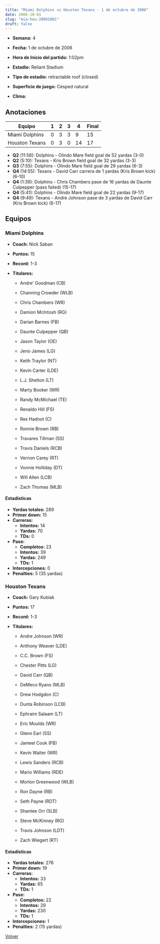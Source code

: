 ```yaml
---
title: "Miami Dolphins vs Houston Texans - 1 de octubre de 2006"
date: 2006-10-01
slug: "mia-hou-20061001"
draft: false
---
```


* **Semana:** 4
* **Fecha:** 1 de octubre de 2006

* **Hora de Inicio del partido:** 1:02pm
* **Estadio:** Reliant Stadium
* **Tipo de estadio:** retractable roof (closed)
* **Superficie de juego:** Césped natural
* **Clima:** 





## Anotaciones
| Equipo | 1 | 2 | 3 | 4 | Final |
|--------|---|---|---|---|-------|
| Miami Dolphins  | 0 | 3 | 3 | 9  | 15 |
| Houston Texans  | 0 | 3 | 0 | 14  | 17 |
* **Q2** (11:58): Dolphins - Olindo Mare field goal de 52 yardas (3-0)
* **Q2** (5:10): Texans - Kris Brown field goal de 32 yardas (3-3)
* **Q3** (7:55): Dolphins - Olindo Mare field goal de 29 yardas (6-3)
* **Q4** (14:55): Texans - David Carr carrera de 1 yardas (Kris Brown kick) (6-10)
* **Q4** (1:39): Dolphins - Chris Chambers pase de 16 yardas de Daunte Culpepper (pass failed) (15-17)
* **Q4** (5:41): Dolphins - Olindo Mare field goal de 22 yardas (9-17)
* **Q4** (9:49): Texans - Andre Johnson pase de 3 yardas de David Carr (Kris Brown kick) (6-17)


## Equipos


### Miami Dolphins
* **Coach:** Nick Saban
* **Puntos:** 15
* **Record:** 1-3
* **Titulares:** 

  * Andre' Goodman (CB) 

  * Channing Crowder (WLB) 

  * Chris Chambers (WR) 

  * Damion McIntosh (RG) 

  * Darian Barnes (FB) 

  * Daunte Culpepper (QB) 

  * Jason Taylor (OE) 

  * Jeno James (LG) 

  * Keith Traylor (NT) 

  * Kevin Carter (LDE) 

  * L.J. Shelton (LT) 

  * Marty Booker (WR) 

  * Randy McMichael (TE) 

  * Renaldo Hill (FS) 

  * Rex Hadnot (C) 

  * Ronnie Brown (RB) 

  * Travares Tillman (SS) 

  * Travis Daniels (RCB) 

  * Vernon Carey (RT) 

  * Vonnie Holliday (DT) 

  * Will Allen (LCB) 

  * Zach Thomas (MLB) 

#### Estadísticas
* **Yardas totales:** 289
* **Primer down:** 15
* **Carreras:**
  * **Intentos:** 14
  * **Yardas:** 70
  * **TDs:** 0
* **Pase:**
  * **Completos:** 23
  * **Intentos:** 39
  * **Yardas:** 249
  * **TDs:** 1
* **Intercepciones:** 0
* **Penalties:** 5 (35 yardas)

### Houston Texans
* **Coach:** Gary Kubiak
* **Puntos:** 17
* **Record:** 1-3
* **Titulares:** 

  * Andre Johnson (WR) 

  * Anthony Weaver (LDE) 

  * C.C. Brown (FS) 

  * Chester Pitts (LG) 

  * David Carr (QB) 

  * DeMeco Ryans (MLB) 

  * Drew Hodgdon (C) 

  * Dunta Robinson (LCB) 

  * Ephraim Salaam (LT) 

  * Eric Moulds (WR) 

  * Glenn Earl (SS) 

  * Jameel Cook (FB) 

  * Kevin Walter (WR) 

  * Lewis Sanders (RCB) 

  * Mario Williams (RDE) 

  * Morlon Greenwood (WLB) 

  * Ron Dayne (RB) 

  * Seth Payne (RDT) 

  * Shantee Orr (SLB) 

  * Steve McKinney (RG) 

  * Travis Johnson (LDT) 

  * Zach Wiegert (RT) 

#### Estadísticas
* **Yardas totales:** 276
* **Primer down:** 19
* **Carreras:**
  * **Intentos:** 33
  * **Yardas:** 65
  * **TDs:** 1
* **Pase:**
  * **Completos:** 22
  * **Intentos:** 29
  * **Yardas:** 230
  * **TDs:** 1
* **Intercepciones:** 1
* **Penalties:** 2 (15 yardas)


[Volver](/historia/2006)
